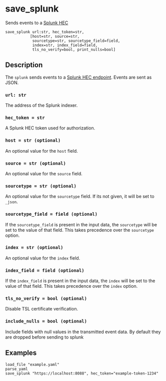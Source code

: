 # save_splunk

Sends events to a [Splunk HEC](https://docs.splunk.com/Documentation/Splunk/9.3.1/Data/UsetheHTTPEventCollector)

```tql
save_splunk url:str, hec_token=str,
           [host=str, source=str,
            sourcetype=str, sourcetype_field=field,
            index=str, index_field=field,
            tls_no_verify=bool, print_nulls=bool]
```

## Description

The `splunk` sends events to a [Splunk HEC endpoint](https://docs.splunk.com/Documentation/Splunk/9.3.1/Data/UsetheHTTPEventCollector).
Events are sent as JSON.

### `url: str`

The address of the Splunk indexer.

### `hec_token = str`

A Splunk HEC token used for authorization.

### `host = str (optional)`

An optional value for the `host` field.

### `source = str (optional)`

An optional value for the `source` field.

### `sourcetype = str (optional)`

An optional value for the `sourcetype` field. If its not given, it will be set
to `_json`.

### `sourcetype_field = field (optional)`

If the `sourcetype_field` is present in the input data, the `sourcetype` will be
set to the value of that field. This takes precedence over the `sourcetype` option.

### `index = str (optional)`

An optional value for the `index` field.

### `index_field = field (optional)`

If the `index_field` is present in the input data, the `index` will be set to
the value of that field. This takes precedence over the `index` option.

### `tls_no_verify = bool (optional)`

Disable TSL certificate verification.

### `include_nulls = bool (optional)`

Include fields with null values in the transmitted event data. By default they
are dropped before sending to splunk

## Examples
```tql
load_file "example.yaml"
parse_yaml
save_splunk "https://localhost:8088", hec_token="example-token-1234"
```
